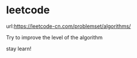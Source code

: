 # leetcode

url:https://leetcode-cn.com/problemset/algorithms/

Try to improve the level of the algorithm

stay learn!